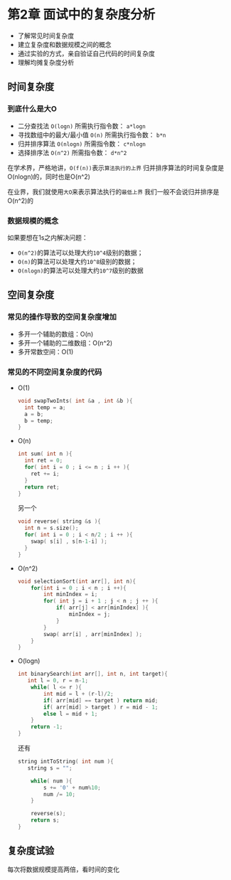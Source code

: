 # 第2章 面试中的复杂度分析

+ 了解常见时间复杂度
+ 建立复杂度和数据规模之间的概念
+ 通过实验的方式，亲自验证自己代码的时间复杂度
+ 理解均摊复杂度分析

## 时间复杂度

### 到底什么是大O

+ 二分查找法             `O(logn)`   所需执行指令数： `a*logn`
+ 寻找数组中的最大/最小值 `O(n)`      所需执行指令数： `b*n`
+ 归并排序算法           `O(nlogn)`  所需指令数：     `c*nlogn`
+ 选择排序法             `O(n^2)`    所需指令数：     `d*n^2`

在学术界，严格地讲，`O(f(n))`表示`算法执行的上界`
归并排序算法的时间复杂度是O(nlogn)的，同时也是O(n^2)

在业界，我们就使用`大O`来表示算法执行的`最低上界`
我们一般不会说归并排序是O(n^2)的

### 数据规模的概念

如果要想在1s之内解决问题：

+ `O(n^2)`的算法可以处理大约`10^4`级别的数据；
+ `O(n)`的算法可以处理大约`10^8`级别的数据；
+ `O(nlogn)`的算法可以处理大约`10^7`级别的数据

## 空间复杂度

### 常见的操作导致的空间复杂度增加

+ 多开一个辅助的数组：O(n)
+ 多开一个辅助的二维数组：O(n^2)
+ 多开常数空间：O(1)

### 常见的不同空间复杂度的代码

+ O(1)
  ```c++
  void swapTwoInts( int &a , int &b ){
    int temp = a;
    a = b;
    b = temp;
  }
  ```
+ O(n)
  ```c++
  int sum( int n ){
    int ret = 0;
    for( int i = 0 ; i <= n ; i ++ ){
      ret += i;
    }  
    return ret;
  }
  ```
  另一个
  ```c++
  void reverse( string &s ){
    int n = s.size();
    for( int i = 0 ; i < n/2 ; i ++ ){
      swap( s[i] , s[n-1-i] );
    }
  }
  ```
+ O(n^2)
  ```c++
  void selectionSort(int arr[], int n){
      for(int i = 0 ; i < n ; i ++){
          int minIndex = i;
          for( int j = i + 1 ; j < n ; j ++ ){
              if( arr[j] < arr[minIndex] ){
                  minIndex = j;
              }
          }
          swap( arr[i] , arr[minIndex] );
      }
  }
  ```
+ O(logn)
  ```c++
  int binarySearch(int arr[], int n, int target){
     int l = 0, r = n-1;
      while( l <= r ){
          int mid = l + (r-l)/2;
          if( arr[mid] == target ) return mid;
          if( arr[mid] > target ) r = mid - 1;
          else l = mid + 1;
      }
      return -1;
  }
  ```
  还有
  ```c++
  string intToString( int num ){
     string s = "";

      while( num ){
          s += '0' + num%10;
          num /= 10;
      }

      reverse(s);
      return s;
  }
  ```

## 复杂度试验

每次将数据规模提高两倍，看时间的变化
